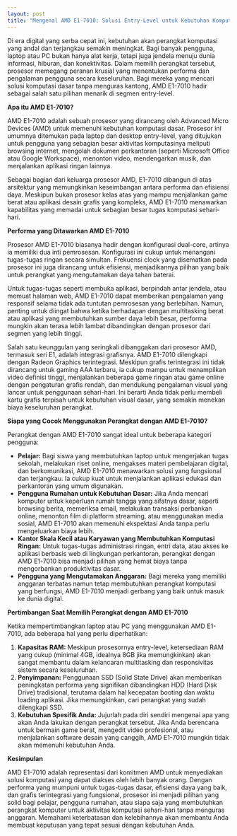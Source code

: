 ```yaml
---
layout: post
title: "Mengenal AMD E1-7010: Solusi Entry-Level untuk Kebutuhan Komputasi Sehari-hari"
---
```


Di era digital yang serba cepat ini, kebutuhan akan perangkat komputasi yang andal dan terjangkau semakin meningkat. Bagi banyak pengguna, laptop atau PC bukan hanya alat kerja, tetapi juga jendela menuju dunia informasi, hiburan, dan konektivitas. Dalam memilih perangkat tersebut, prosesor memegang peranan krusial yang menentukan performa dan pengalaman pengguna secara keseluruhan. Bagi mereka yang mencari solusi komputasi dasar tanpa menguras kantong, AMD E1-7010 hadir sebagai salah satu pilihan menarik di segmen entry-level.

**Apa itu AMD E1-7010?**

AMD E1-7010 adalah sebuah prosesor yang dirancang oleh Advanced Micro Devices (AMD) untuk memenuhi kebutuhan komputasi dasar. Prosesor ini umumnya ditemukan pada laptop dan desktop entry-level, yang ditujukan untuk pengguna yang sebagian besar aktivitas komputasinya meliputi browsing internet, mengolah dokumen perkantoran (seperti Microsoft Office atau Google Workspace), menonton video, mendengarkan musik, dan menjalankan aplikasi ringan lainnya.

Sebagai bagian dari keluarga prosesor AMD, E1-7010 dibangun di atas arsitektur yang memungkinkan keseimbangan antara performa dan efisiensi daya. Meskipun bukan prosesor kelas atas yang mampu menjalankan game berat atau aplikasi desain grafis yang kompleks, AMD E1-7010 menawarkan kapabilitas yang memadai untuk sebagian besar tugas komputasi sehari-hari.

**Performa yang Ditawarkan AMD E1-7010**

Prosesor AMD E1-7010 biasanya hadir dengan konfigurasi dual-core, artinya ia memiliki dua inti pemrosesan. Konfigurasi ini cukup untuk menangani tugas-tugas ringan secara simultan. Frekuensi clock yang disematkan pada prosesor ini juga dirancang untuk efisiensi, menjadikannya pilihan yang baik untuk perangkat yang mengutamakan daya tahan baterai.

Untuk tugas-tugas seperti membuka aplikasi, berpindah antar jendela, atau memuat halaman web, AMD E1-7010 dapat memberikan pengalaman yang responsif selama tidak ada tuntutan pemrosesan yang berlebihan. Namun, penting untuk diingat bahwa ketika berhadapan dengan multitasking berat atau aplikasi yang membutuhkan sumber daya lebih besar, performa mungkin akan terasa lebih lambat dibandingkan dengan prosesor dari segmen yang lebih tinggi.

Salah satu keunggulan yang seringkali dibanggakan dari prosesor AMD, termasuk seri E1, adalah integrasi grafisnya. AMD E1-7010 dilengkapi dengan Radeon Graphics terintegrasi. Meskipun grafis terintegrasi ini tidak dirancang untuk gaming AAA terbaru, ia cukup mampu untuk menampilkan video definisi tinggi, menjalankan beberapa game ringan atau game online dengan pengaturan grafis rendah, dan mendukung pengalaman visual yang lancar untuk penggunaan sehari-hari. Ini berarti Anda tidak perlu membeli kartu grafis terpisah untuk kebutuhan visual dasar, yang semakin menekan biaya keseluruhan perangkat.

**Siapa yang Cocok Menggunakan Perangkat dengan AMD E1-7010?**

Perangkat dengan AMD E1-7010 sangat ideal untuk beberapa kategori pengguna:

*   **Pelajar:** Bagi siswa yang membutuhkan laptop untuk mengerjakan tugas sekolah, melakukan riset online, mengakses materi pembelajaran digital, dan berkomunikasi, AMD E1-7010 menawarkan solusi yang fungsional dan terjangkau. Ia cukup kuat untuk menjalankan aplikasi edukasi dan perkantoran yang umum digunakan.
*   **Pengguna Rumahan untuk Kebutuhan Dasar:** Jika Anda mencari komputer untuk keperluan rumah tangga yang sifatnya dasar, seperti browsing berita, memeriksa email, melakukan transaksi perbankan online, menonton film di platform streaming, atau menggunakan media sosial, AMD E1-7010 akan memenuhi ekspektasi Anda tanpa perlu mengeluarkan biaya lebih.
*   **Kantor Skala Kecil atau Karyawan yang Membutuhkan Komputasi Ringan:** Untuk tugas-tugas administrasi ringan, entri data, atau akses ke aplikasi berbasis web di lingkungan perkantoran, perangkat dengan AMD E1-7010 bisa menjadi pilihan yang hemat biaya tanpa mengorbankan produktivitas dasar.
*   **Pengguna yang Mengutamakan Anggaran:** Bagi mereka yang memiliki anggaran terbatas namun tetap membutuhkan perangkat komputasi yang berfungsi, AMD E1-7010 menjadi gerbang yang baik untuk masuk ke dunia digital.

**Pertimbangan Saat Memilih Perangkat dengan AMD E1-7010**

Ketika mempertimbangkan laptop atau PC yang menggunakan AMD E1-7010, ada beberapa hal yang perlu diperhatikan:

1.  **Kapasitas RAM:** Meskipun prosesornya entry-level, ketersediaan RAM yang cukup (minimal 4GB, idealnya 8GB jika memungkinkan) akan sangat membantu dalam kelancaran multitasking dan responsivitas sistem secara keseluruhan.
2.  **Penyimpanan:** Penggunaan SSD (Solid State Drive) akan memberikan peningkatan performa yang signifikan dibandingkan HDD (Hard Disk Drive) tradisional, terutama dalam hal kecepatan booting dan waktu loading aplikasi. Jika memungkinkan, cari perangkat yang sudah dilengkapi SSD.
3.  **Kebutuhan Spesifik Anda:** Jujurlah pada diri sendiri mengenai apa yang akan Anda lakukan dengan perangkat tersebut. Jika Anda berencana untuk bermain game berat, mengedit video profesional, atau menjalankan software desain yang canggih, AMD E1-7010 mungkin tidak akan memenuhi kebutuhan Anda.

**Kesimpulan**

AMD E1-7010 adalah representasi dari komitmen AMD untuk menyediakan solusi komputasi yang dapat diakses oleh lebih banyak orang. Dengan performa yang mumpuni untuk tugas-tugas dasar, efisiensi daya yang baik, dan grafis terintegrasi yang fungsional, prosesor ini menjadi pilihan yang solid bagi pelajar, pengguna rumahan, atau siapa saja yang membutuhkan perangkat komputer untuk aktivitas komputasi sehari-hari tanpa menguras anggaran. Memahami keterbatasan dan kelebihannya akan membantu Anda membuat keputusan yang tepat sesuai dengan kebutuhan Anda.
